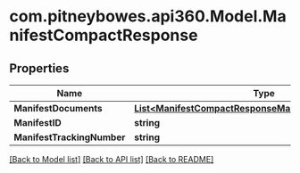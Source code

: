 # com.pitneybowes.api360.Model.ManifestCompactResponse

## Properties

Name | Type | Description | Notes
------------ | ------------- | ------------- | -------------
**ManifestDocuments** | [**List&lt;ManifestCompactResponseManifestDocumentsInner&gt;**](ManifestCompactResponseManifestDocumentsInner.md) |  | [optional] 
**ManifestID** | **string** |  | [optional] 
**ManifestTrackingNumber** | **string** |  | [optional] 

[[Back to Model list]](../README.md#documentation-for-models) [[Back to API list]](../README.md#documentation-for-api-endpoints) [[Back to README]](../README.md)

